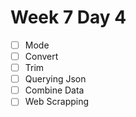 # Week 7 Day 4
- [ ] Mode
- [ ] Convert
- [ ] Trim
- [ ] Querying Json
- [ ] Combine Data
- [ ] Web Scrapping
